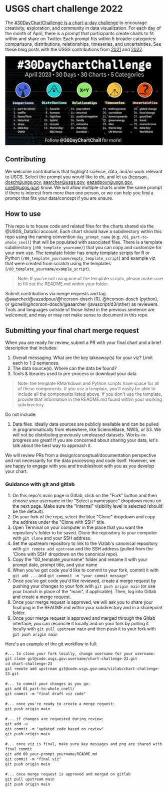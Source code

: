 # USGS chart challenge 2022
The [#30DayChartChallenge is a chart-a-day challenge](https://twitter.com/30DayChartChall) to encourage creativity, exploration, and community in data visualization. For each day of the month of April, there is a prompt that participants create charts to fit within and share on Twitter. Each prompt fits within 5 broader categories: comparisons, distributions, relationships, timeseries, and uncertainties. See these blog posts with the USGS contributions from [2021](https://waterdata.usgs.gov/blog/30daychartchallenge-2021/) and [2022](https://waterdata.usgs.gov/blog/chart-challenge-2022/).

![2023 30 day chart challenge prompts: part-to-whole, waffle, fauna/flora, historical, slope, data day: OWID, hazards, humans, high/low, hybrid, circular, theme day: BBC News, pop culture, new tool, positive/negative, family, networks, data day: EuroStat, anthropocene, correlation, down/upwards, green energy, tiles, theme day: UN Woman, global change, local change, good/bad, trend, monochrome, data day: WorldBank.](./image.png)

## Contributing
We welcome contributions that highlight science, data, and/or work relevant to USGS. Select the prompt you would like to do, and let us (hcorson-dosch@usgs.gov, aaarcher@usgs.gov, eazadpour@usgs.gov, cnell@usgs.gov) know. We will allow multiple charts under the same prompt if there is interest from more than one person, or we can help you find a prompt that fits your data/concept if you are unsure.

## How to use
This repo is to house code and related files for the charts shared via the @USGS_DataSci account. Each chart should have a subdirectory within this repo using the naming convention `day_prompt_name` (e.g. `/01_part-to-whole_cnell`) that will be populated with associated files. There is a template subdirectory (`/00_template_yourname/`) that you can copy and customize for your own use. The template folder has empty template scripts for R or Python (`/00_template_yourname/empty_template_script`) and example viz that were created from scratch using the templates (`/00_template_yourname/example_script`).

> Note: If you're not using one of the template scripts, please make sure to fill out the README.md within your folder. 

Submit contributions via merge requests and tag @aaarcher/@eazadpour/@hcorson-dosch (R), @hcorson-dosch (python), or @cnell/@hcorson-dosch/@aaarcher (javascript/d3/other) as reviewers. Tools and languages outside of those listed in the previous sentence are welcomed, and may or may not make sense to document in this repo.

## Submitting your final chart merge request

When you are ready for review, submit a PR with your final chart and a brief description that includes: 
1. Overall messaging. What are the key takeaway(s) for your viz? Limit each to 1-2 sentences.
2. The data source(s). Where can the data be found? 
3. Tools & libraries used to pre-process or download your data

> Note: the template RMarkdown and Python scripts have space for all of these components. If you use a template, you'll easily be able to include all the components listed above. If you don't use the template, provide that information in the README.md found within your working subdirectory.

Do not include: 
1. Data files. Ideally data sources are publicly available and can be pulled in programmatically from elsewhere, like ScienceBase, NWIS, or S3. We will not be distributing previously unreleased datasets. Works-in-progress are great! If you are concerned about sharing your data, let's talk about the best way to approach it. 

We will review PRs from a design/conceptual/documentation perspective and not necessarily for the data processing and code itself. However, we are happy to engage with you and troubleshoot with you as you develop your chart. 


### Guidance with git and gitlab

1. On this repo's main page in Gitlab, click on the "Fork" button and then choose your username in the "Select a namespace" dropdown menu on the next page. Make sure the "Internal" visibility level is selected (should be the default).
2. On your fork of the repo, select the blue "Clone" dropdown and copy the address under the "Clone with SSH" title. 
3. Open Terminal on your computer in the place that you want the repository's folder to be saved. Clone the repository to your computer with `git clone` and your SSH address.
4. Set the upstream repository to link to the Vizlab's canonical repository with `git remote add upstream` and the SSH address (pulled from the 'Clone with SSH' dropdown on the canonical repo).
5. Copy the "00_template_yourname" folder and rename it with your prompt date, prompt title, and your name
5. When you've got code you'd like to commit to your fork, commit it with `git add ...` and `git commmit -m "your commit message"`
6. Once you've got code you'd like reviewed, create a merge request by pushing your changes to your fork with `git push origin main` (or use your branch in place of the "main", if applicable). Then, log into Gitlab and create a merge request. 
7. Once your merge request is approved, we will ask you to share your final png in the README.md within your subdirectory and in a sharepoint folder.
7. Once your merge request is approved and merged through the Gitlab interface, you can reconcile it locally and on your fork by pulling it locally with `git pull upstream main` and then push it to your fork with `git push origin main`

Here's an example of the git workflow in full:

```
#... to clone your fork locally, change username for your username:
git clone git@code.usgs.gov:username/chart-challenge-23.git
cd chart-challenge-23
git remote add upstream git@code.usgs.gov:wma/vizlab/chart-challenge-23.git

#... to commit your changes as you go:
git add 01_part-to-whole_cnell/
git commit -m "final draft viz code"

#... once you're ready to create a merge request:
git push origin main

#... if changes are requested during review:
git add -u 
git commit -m "updated code based on review"
git push origin main

#... once viz is final, make sure key messages and png are shared with final commit
git add 00_your-prompt_yourname/README.md
git commit -m "final viz"
git push origin main

#... once merge request is approved and merged on gitlab
git pull upstream main
git push origin main
```

